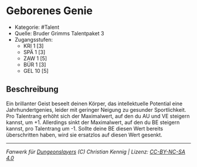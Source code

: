 <!---
Dies ist ein Fanwerk für DUNGEONSLAYERS (C) von Christian Kennig

Quellen:      [Bruder Grimms Talentpaket 3](https://www.f-space.de/ds4/downloads.html)
              [Talentbeschreibungen](https://www.f-space.de/ds4/tools-talentcards.html)
License:      [CC-BY-NC-SA 4.0](https://creativecommons.org/licenses/by-nc-sa/4.0/deed.de)
Richtlinien:  [Fanwerkrichtlinien](https://www.dungeonslayers.net/fanwerk-richtlinien/)
Autor:        Zauberlehrling
-->

  
# Geborenes Genie  
- Kategorie: #Talent  
- Quelle: Bruder Grimms Talentpaket 3  
- Zugangsstufen:  
  - KRI 1 [3]  
  - SPÄ 1 [3]  
  - ZAW 1 [5]  
  - BÜR 1 [3]  
  - GEL 10 [5]  

## Beschreibung  
Ein brillanter Geist beseelt deinen Körper, das intellektuelle Potential eine Jahrhundertgenies, leider mit geringer Neigung zu gesunder Sportlichkeit. Pro Talentrang erhöht sich der Maximalwert, auf den du AU und VE steigern kannst, um +1. Allerdings sinkt der Maximalwert, auf den du BE steigern kannst, pro Talentrang um -1. Sollte deine BE diesen Wert bereits überschritten haben, wird sie ersatzlos auf diesen Wert gesenkt.


___  
*Fanwerk für [Dungeonslayers](https://www.dungeonslayers.net/) (C) Christian Kennig | Lizenz: [CC-BY-NC-SA 4.0](https://creativecommons.org/licenses/by-nc-sa/4.0/deed.de)*  